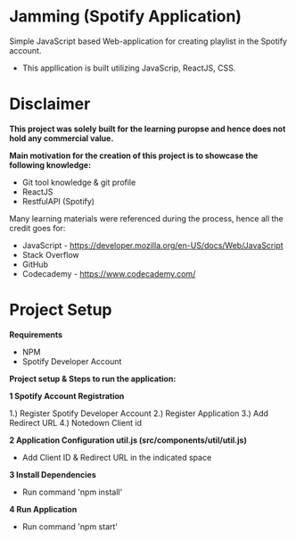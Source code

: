 # Jamming (Spotify Application)
Simple JavaScript based Web-application for creating playlist in the Spotify account.
 - This appllication is built utilizing JavaScrip, ReactJS, CSS.

# Disclaimer
**This project was solely built for the learning puropse and hence does not hold any commercial value.**

**Main motivation for the creation of this project is to showcase the following knowledge:**

  - Git tool knowledge & git profile
  - ReactJS
  - RestfulAPI (Spotify)

Many learning materials were referenced during the process, hence all the credit goes for:
- JavaScript - https://developer.mozilla.org/en-US/docs/Web/JavaScript
- Stack Overflow
- GitHub
- Codecademy - https://www.codecademy.com/

# Project Setup

**Requirements**

  - NPM 
  - Spotify Developer Account
  

 **Project setup & Steps to run the application:**
 
 **1 Spotify Account Registration**

1.) Register Spotify Developer Account
2.) Register Application
3.) Add Redirect URL
4.) Notedown Client id
 
 **2 Application Configuration util.js (src/components/util/util.js)**
 
 * Add Client ID & Redirect URL in the indicated space 
 

**3 Install Dependencies**

* Run command 'npm install'

**4 Run Application**

* Run command 'npm start'
